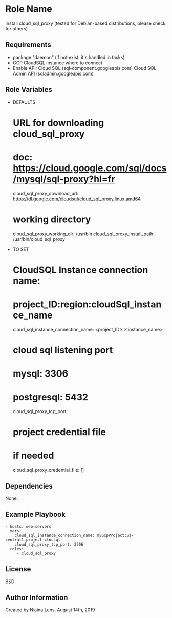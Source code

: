Role Name
=========

Install cloud_sql_proxy
(tested for Debian-based distributions, please check for others)

Requirements
------------

- package "daemon" (if not exist, it's handled in tasks)
- GCP CloudSQL instance where to connect
- Enable API:
Cloud SQL (sql-component.googleapis.com) 
Cloud SQL Admin API (sqladmin.googleapis.com)

Role Variables
--------------

- DEFAULTS
    # URL for downloading cloud_sql_proxy
    # doc: https://cloud.google.com/sql/docs/mysql/sql-proxy?hl=fr
    cloud_sql_proxy_download_url: https://dl.google.com/cloudsql/cloud_sql_proxy.linux.amd64

    # working directory
    cloud_sql_proxy_working_dir: /usr/bin
    cloud_sql_proxy_install_path: /usr/bin/cloud_sql_proxy

- TO SET
    # CloudSQL Instance connection name:
    # project_ID:region:cloudSql_instance_name
    cloud_sql_instance_connection_name: <project_ID>:<region>:<instance_name>

    # cloud sql listening port
    # mysql: 3306
    # postgresql: 5432
    cloud_sql_proxy_tcp_port: <port>

    # project credential file
    # if needed
    cloud_sql_proxy_credential_file: []


Dependencies
------------

None.

Example Playbook
----------------

    - hosts: web-servers
      vars:
        cloud_sql_instance_connection_name: myGcpProject:us-central1:project-clousql
        cloud_sql_proxy_tcp_port: 3306    
      roles:
         - cloud_sql_proxy

License
-------

BSD

Author Information
------------------

Created by Niaina Lens.
August 14th, 2019
